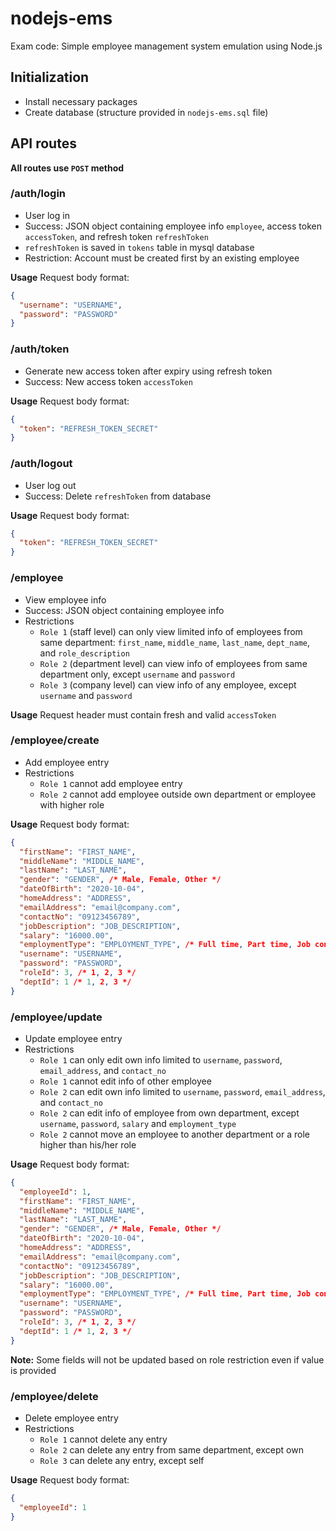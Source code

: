 # nodejs-ems
 
Exam code: Simple employee management system emulation using Node.js

## Initialization

* Install necessary packages
* Create database (structure provided in `nodejs-ems.sql` file)

## API routes

**All routes use `POST` method**

### /auth/login

* User log in
* Success: JSON object containing employee info `employee`, access token `accessToken`, and refresh token `refreshToken`
* `refreshToken` is saved in `tokens` table in mysql database
* Restriction: Account must be created first by an existing employee

**Usage**
Request body format:
```json
{
  "username": "USERNAME",
  "password": "PASSWORD"
}
```

### /auth/token

* Generate new access token after expiry using refresh token
* Success: New access token `accessToken`

**Usage**
Request body format:
```json
{
  "token": "REFRESH_TOKEN_SECRET"
}
```

### /auth/logout

* User log out
* Success: Delete `refreshToken` from database

**Usage**
Request body format:
```json
{
  "token": "REFRESH_TOKEN_SECRET"
}
```

### /employee

* View employee info
* Success: JSON object containing employee info
* Restrictions
  * `Role 1` (staff level) can only view limited info of employees from same department: `first_name`, `middle_name`, `last_name`, `dept_name`, and `role_description`
  * `Role 2` (department level) can view info of employees from same department only, except `username` and `password`
  * `Role 3` (company level) can view info of any employee, except `username` and `password`

**Usage**
Request header must contain fresh and valid `accessToken`

### /employee/create

* Add employee entry
* Restrictions
  * `Role 1` cannot add employee entry
  * `Role 2` cannot add employee outside own department or employee with higher role

**Usage**
Request body format:
```json
{ 
  "firstName": "FIRST_NAME", 
  "middleName": "MIDDLE_NAME", 
  "lastName": "LAST_NAME", 
  "gender": "GENDER", /* Male, Female, Other */
  "dateOfBirth": "2020-10-04",
  "homeAddress": "ADDRESS",
  "emailAddress": "email@company.com",
  "contactNo": "09123456789",
  "jobDescription": "JOB_DESCRIPTION",
  "salary": "16000.00",
  "employmentType": "EMPLOYMENT_TYPE", /* Full time, Part time, Job contract */
  "username": "USERNAME", 
  "password": "PASSWORD", 
  "roleId": 3, /* 1, 2, 3 */
  "deptId": 1 /* 1, 2, 3 */
}
```

### /employee/update

* Update employee entry
* Restrictions
  * `Role 1` can only edit own info limited to `username`, `password`, `email_address`, and `contact_no`
  * `Role 1` cannot edit info of other employee
  * `Role 2` can edit own info limited to `username`, `password`, `email_address`, and `contact_no`
  * `Role 2` can edit info of employee from own department, except `username`, `password`, `salary` and `employment_type`
  * `Role 2` cannot move an employee to another department or a role higher than his/her role

**Usage**
Request body format:
```json
{ 
  "employeeId": 1,
  "firstName": "FIRST_NAME", 
  "middleName": "MIDDLE_NAME", 
  "lastName": "LAST_NAME", 
  "gender": "GENDER", /* Male, Female, Other */
  "dateOfBirth": "2020-10-04",
  "homeAddress": "ADDRESS",
  "emailAddress": "email@company.com",
  "contactNo": "09123456789",
  "jobDescription": "JOB_DESCRIPTION",
  "salary": "16000.00",
  "employmentType": "EMPLOYMENT_TYPE", /* Full time, Part time, Job contract */
  "username": "USERNAME", 
  "password": "PASSWORD", 
  "roleId": 3, /* 1, 2, 3 */
  "deptId": 1 /* 1, 2, 3 */
}
```

**Note:** Some fields will not be updated based on role restriction even if value is provided

### /employee/delete

* Delete employee entry
* Restrictions
  * `Role 1` cannot delete any entry
  * `Role 2` can delete any entry from same department, except own
  * `Role 3` can delete any entry, except self

**Usage**
Request body format:
```json
{
  "employeeId": 1
}
```
